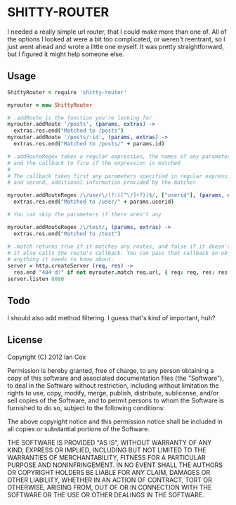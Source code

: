 SHITTY-ROUTER
=============

I needed a really simple url router, that I could make more than one of. All of the options I looked at were a bit too complicated, or weren't reentrant, so I just went ahead and wrote a little one myself. It was pretty straightforward, but I figured it might help someone else.

Usage
-----

``` coffeescript
ShittyRouter = require 'shitty-router'

myrouter = new ShittyRouter

# .addRoute is the function you're looking for
myrouter.addRoute '/posts', (params, extras) ->
  extras.res.end("Matched to /posts")
myrouter.addRoute '/posts/:id', (params, extras) ->
  extras.res.end("Matched to /posts/" + params.id)

# .addRouteRegex takes a regular expression, the names of any parameters,
# and the callback to fire if the expression is matched
#
# The callback takes first any parameters specified in regular expression,
# and second, additional information provided by the matcher

myrouter.addRouteRegex /\/user\/(?:([^\/]+?))$/, ["userid"], (params, extras) ->
  extras.res.end("Matched to /user/" + params.userid)

# You can skip the parameters if there aren't any

myrouter.addRouteRegex /\/test/, (params, extras) ->
  extras.res.end("Matched to /test")

# .match returns true if it matches any routes, and false if it doesn't
# it also calls the route's callback. You can pass that callback an object with
# anything it needs to know about.
server = http.createServer (req, res) ->
  res.end "404'd!" if not myrouter.match req.url, { req: req, res: res }
server.listen 8080
```

Todo
----
I should also add method filtering. I guess that's kind of important, huh?

License
-------

Copyright (C) 2012 Ian Cox

Permission is hereby granted, free of charge, to any person obtaining a copy of this software and associated documentation files (the "Software"), to deal in the Software without restriction, including without limitation the rights to use, copy, modify, merge, publish, distribute, sublicense, and/or sell copies of the Software, and to permit persons to whom the Software is furnished to do so, subject to the following conditions:

The above copyright notice and this permission notice shall be included in all copies or substantial portions of the Software.

THE SOFTWARE IS PROVIDED "AS IS", WITHOUT WARRANTY OF ANY KIND, EXPRESS OR IMPLIED, INCLUDING BUT NOT LIMITED TO THE WARRANTIES OF MERCHANTABILITY, FITNESS FOR A PARTICULAR PURPOSE AND NONINFRINGEMENT. IN NO EVENT SHALL THE AUTHORS OR COPYRIGHT HOLDERS BE LIABLE FOR ANY CLAIM, DAMAGES OR OTHER LIABILITY, WHETHER IN AN ACTION OF CONTRACT, TORT OR OTHERWISE, ARISING FROM, OUT OF OR IN CONNECTION WITH THE SOFTWARE OR THE USE OR OTHER DEALINGS IN THE SOFTWARE.

